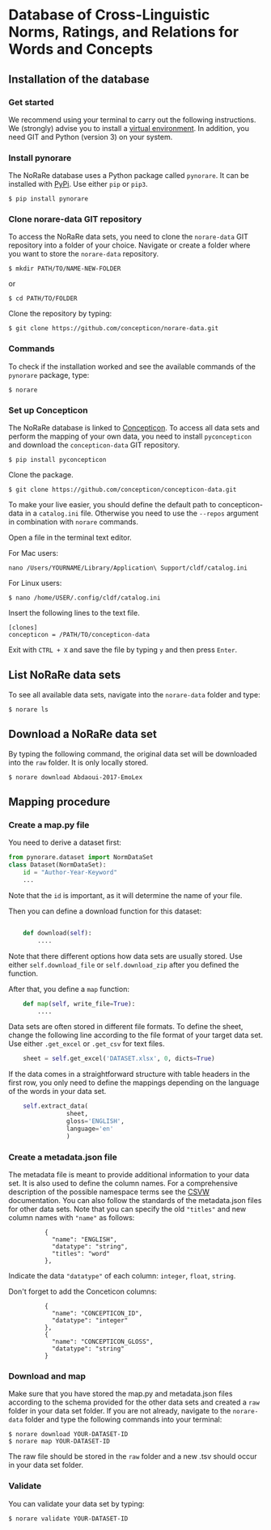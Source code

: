 # Database of Cross-Linguistic Norms, Ratings, and Relations for Words and Concepts

## Installation of the database

### Get started

We recommend using your terminal to carry out the following instructions. We (strongly) advise you to install a [virtual environment](https://docs.python.org/3/tutorial/venv.html). In addition, you need GIT and Python (version 3) on your system.

### Install pynorare

The NoRaRe database uses a Python package called `pynorare`. It can be installed with [PyPi](https://pypi.org/project/pynorare/). Use either `pip` or `pip3`.

```
$ pip install pynorare
```

### Clone norare-data GIT repository

To access the NoRaRe data sets, you need to clone the `norare-data` GIT repository into a folder of your choice. Navigate or create a folder where you want to store the `norare-data` repository.

```
$ mkdir PATH/TO/NAME-NEW-FOLDER
```
or
```
$ cd PATH/TO/FOLDER
```
Clone the repository by typing:

```
$ git clone https://github.com/concepticon/norare-data.git
```

### Commands

To check if the installation worked and see the available commands of the `pynorare` package, type:

```
$ norare
```

### Set up Concepticon

The NoRaRe database is linked to [Concepticon](https://concepticon.clld.org/). To access all data sets and perform the mapping of your own data, you need to install `pyconcepticon` and download the `concepticon-data` GIT repository.

```
$ pip install pyconcepticon
```

Clone the package.

```
$ git clone https://github.com/concepticon/concepticon-data.git
```

To make your live easier, you should define the default path to concepticon-data in a `catalog.ini` file. Otherwise you need to use the `--repos` argument in combination with `norare` commands.

Open a file in the terminal text editor.

For Mac users:

```
nano /Users/YOURNAME/Library/Application\ Support/cldf/catalog.ini
```

For Linux users:

```
$ nano /home/USER/.config/cldf/catalog.ini
```

Insert the following lines to the text file.

```
[clones]
concepticon = /PATH/TO/concepticon-data 
```

Exit with `CTRL + X` and save the file by typing `y` and then press `Enter`.


## List NoRaRe data sets

To see all available data sets, navigate into the `norare-data` folder and type:

```
$ norare ls
```

## Download a NoRaRe data set

By typing the following command, the original data set will be downloaded into the `raw` folder. It is only locally stored.

```
$ norare download Abdaoui-2017-EmoLex
```

## Mapping procedure

### Create a map.py file

You need to derive a dataset first:

```python
from pynorare.dataset import NormDataSet
class Dataset(NormDataSet):
    id = "Author-Year-Keyword"
    ...
```

Note that the `id` is important, as it will determine the name of your file.

Then you can define a download function for this dataset:

```python

    def download(self):
        ....
```

Note that there different options how data sets are usually stored. Use either `self.download_file` or `self.download_zip` after you defined the function.

After that, you define a `map` function:

```python
    def map(self, write_file=True):
        ....
```

Data sets are often stored in different file formats. To define the sheet, change the following line according to the file format of your target data set. Use either `.get_excel` or `.get_csv` for text files. 

```python
    sheet = self.get_excel('DATASET.xlsx', 0, dicts=True)
```

If the data comes in a straightforward structure with table headers in the first row, you only need to define the mappings depending on the language of the words in your data set.

```python
    self.extract_data(
                sheet,
                gloss='ENGLISH',
                language='en'
                )
```

### Create a metadata.json file

The metadata file is meant to provide additional information to your data set. It is also used to define the column names. For a comprehensive description of the possible namespace terms see the [CSVW](https://www.w3.org/ns/csvw) documentation. You can also follow the standards of the metadata.json files for other data sets. Note that you can specify the old `"titles"` and new column names with `"name"` as follows:

```
          {
            "name": "ENGLISH",
            "datatype": "string",
            "titles": "word"
          }, 
```

Indicate the data `"datatype"` of each column:  `integer`, `float`, `string`.

Don't forget to add the Conceticon columns:

```
          {
            "name": "CONCEPTICON_ID",
            "datatype": "integer"
          }, 
          {
            "name": "CONCEPTICON_GLOSS",
            "datatype": "string"
          } 
```

### Download and map

Make sure that you have stored the map.py and metadata.json files according to the schema provided for the other data sets and created a `raw` folder in your data set folder. If you are not already, navigate to the `norare-data` folder and type the following commands into your terminal:

```
$ norare download YOUR-DATASET-ID
$ norare map YOUR-DATASET-ID
```

The raw file should be stored in the `raw` folder and a new .tsv should occur in your data set folder.

### Validate

You can validate your data set by typing:

```
$ norare validate YOUR-DATASET-ID
```
